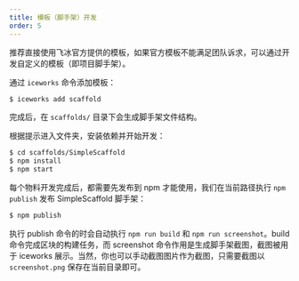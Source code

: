 ```yaml
---
title: 模板（脚手架）开发
order: 5
---
```


推荐直接使用飞冰官方提供的模板，如果官方模板不能满足团队诉求，可以通过开发自定义的模板（即项目脚手架）。

通过 `iceworks` 命令添加模板：

```bash
$ iceworks add scaffold
```

完成后，在 `scaffolds/` 目录下会生成脚手架文件结构。

根据提示进入文件夹，安装依赖并开始开发：

```bash
$ cd scaffolds/SimpleScaffold
$ npm install
$ npm start
```

每个物料开发完成后，都需要先发布到 npm 才能使用，我们在当前路径执行 `npm publish` 发布 SimpleScaffold 脚手架：

```bash
$ npm publish
```

执行 publish 命令的时会自动执行 `npm run build` 和 `npm run screenshot`。build 命令完成区块的构建任务，而 screenshot 命令作用是生成脚手架截图，截图被用于 iceworks 展示。当然，你也可以手动截图图片作为截图，只需要截图以 `screenshot.png` 保存在当前目录即可。
